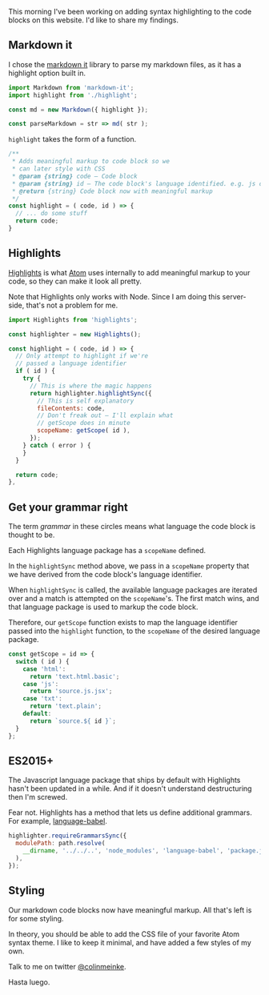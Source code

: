 This morning I've been working on adding syntax highlighting
to the code blocks on this website. I'd like to share my
findings.

## Markdown it

I chose the [markdown it](https://github.com/markdown-it/markdown-it)
library to parse my markdown files, as it has a highlight
option built in.

```js
import Markdown from 'markdown-it';
import highlight from './highlight';

const md = new Markdown({ highlight });

const parseMarkdown = str => md( str );
```

`highlight` takes the form of a function.

```js
/**
 * Adds meaningful markup to code block so we
 * can later style with CSS
 * @param {string} code – Code block
 * @param {string} id – The code block's language identified. e.g. js or css
 * @return {string} Code block now with meaningful markup
 */
const highlight = ( code, id ) => {
  // ... do some stuff
  return code;
}
```

## Highlights

[Highlights](https://github.com/atom/highlights) is what
[Atom](https://atom.io) uses internally to add meaningful
markup to your code, so they can make it look all pretty.

Note that Highlights only works with Node. Since I am doing
this server-side, that's not a problem for me.

```js
import Highlights from 'highlights';

const highlighter = new Highlights();

const highlight = ( code, id ) => {
  // Only attempt to highlight if we're
  // passed a language identifier
  if ( id ) {
    try {
      // This is where the magic happens
      return highlighter.highlightSync({
        // This is self explanatory
        fileContents: code,
        // Don't freak out – I'll explain what
        // getScope does in minute
        scopeName: getScope( id ),
      });
    } catch ( error ) {
    }
  }

  return code;
},
```

## Get your grammar right

The term *grammar* in these circles means what language the
code block is thought to be.

Each Highlights language package has a `scopeName` defined.

In the `highlightSync` method above, we pass in a `scopeName`
property that we have derived from the code block's language
identifier.

When `highlightSync` is called, the available language
packages are iterated over and a match is attempted on the
`scopeName`'s. The first match wins, and that language package
is used to markup the code block.

Therefore, our `getScope` function exists to map the language
identifier passed into the `highlight` function, to the
`scopeName` of the desired language package.

```js
const getScope = id => {
  switch ( id ) {
    case 'html':
      return 'text.html.basic';
    case 'js':
      return 'source.js.jsx';
    case 'txt':
      return 'text.plain';
    default:
      return `source.${ id }`;
  }
};
```

## ES2015+

The Javascript language package that ships by default with
Highlights hasn't been updated in a while. And if it doesn't
understand destructuring then I'm screwed.

Fear not. Highlights has a method that lets us define
additional grammars. For example,
[language-babel](https://github.com/gandm/language-babel).

```js
highlighter.requireGrammarsSync({
  modulePath: path.resolve(
    __dirname, '../../..', 'node_modules', 'language-babel', 'package.json'
  ),
});
```

## Styling

Our markdown code blocks now have meaningful markup. All that's left is for some styling.

In theory, you should be able to add the CSS file of your
favorite Atom syntax theme. I like to keep it minimal, and
have added a few styles of my own.

Talk to me on twitter
[@colinmeinke](https://twitter.com/colinmeinke).

Hasta luego.
